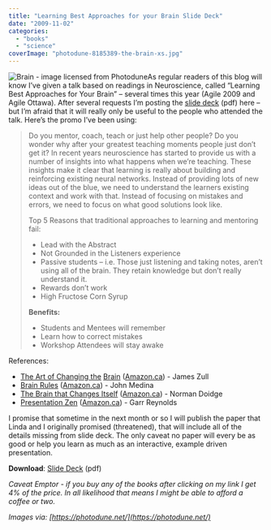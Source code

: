 ```yaml
---
title: "Learning Best Approaches for your Brain Slide Deck"
date: "2009-11-02"
categories: 
  - "books"
  - "science"
coverImage: "photodune-8185389-the-brain-xs.jpg"
---
```


![Brain - image licensed from Photodune](src/content/blog/learning-best-approaches-for-your-brain-slide-deck/images/photodune-8185389-the-brain-xs.jpg)As regular readers of this blog will know I’ve given a talk based on readings in Neuroscience, called “Learning Best Approaches for Your Brain” – several times this year (Agile 2009 and Agile Ottawa). After several requests I’m posting the [slide deck](https://www.dropbox.com/s/l9zch4xigolijb9/Learning%20Best%20Approaches%20for%20your%20Brain.pdf?dl=0) (pdf) here – but I’m afraid that it will really only be useful to the people who attended the talk. Here’s the promo I’ve been using:

> Do you mentor, coach, teach or just help other people? Do you wonder why after your greatest teaching moments people just don’t get it? In recent years neuroscience has started to provide us with a number of insights into what happens when we’re teaching. These insights make it clear that learning is really about building and reinforcing existing neural networks. Instead of providing lots of new ideas out of the blue, we need to understand the learners existing context and work with that. Instead of focusing on mistakes and errors, we need to focus on what good solutions look like.
> 
> Top 5 Reasons that traditional approaches to learning and mentoring fail:
> 
> - Lead with the Abstract
> - Not Grounded in the Listeners experience
> - Passive students – i.e. Those just listening and taking notes, aren’t using all of the brain. They retain knowledge but don’t really understand it.
> - Rewards don’t work
> - High Fructose Corn Syrup
> 
> **Benefits:**
> 
> - Students and Mentees will remember
> - Learn how to correct mistakes
> - Workshop Attendees will stay awake

References:

- [The Art of Changing the](https://www.amazon.com/gp/product/1579220541?ie=UTF8&tag=notesfromatoo-20&linkCode=as2&camp=1789&creative=390957&creativeASIN=1579220541) [Brain](https://www.amazon.com/gp/product/1579220541?ie=UTF8&tag=notesfromatoo-20&linkCode=as2&camp=1789&creative=390957&creativeASIN=1579220541) ([Amazon.ca](https://www.amazon.ca/gp/product/1579220541?ie=UTF8&tag=nofratous-20&linkCode=as2&camp=15121&creative=390961&creativeASIN=1579220541)) - James Zull
- [Brain Rules](https://www.amazon.com/gp/product/0979777747?ie=UTF8&tag=notesfromatoo-20&linkCode=as2&camp=1789&creative=390957&creativeASIN=0979777747) ([Amazon.ca](https://www.amazon.ca/gp/product/0979777747?ie=UTF8&tag=nofratous-20&linkCode=as2&camp=15121&creative=390961&creativeASIN=0979777747)) - John Medina
- [The Brain that Changes Itself](https://www.amazon.com/gp/product/0143113100?ie=UTF8&tag=notesfromatoo-20&linkCode=as2&camp=1789&creative=390957&creativeASIN=0143113100) ([Amazon.ca](https://www.amazon.ca/gp/product/0143113100?ie=UTF8&tag=nofratous-20&linkCode=as2&camp=15121&creative=390961&creativeASIN=0143113100)) - Norman Doidge
- [Presentation Zen](https://www.amazon.com/gp/product/0321525655?ie=UTF8&tag=notesfromatoo-20&linkCode=as2&camp=1789&creative=390957&creativeASIN=0321525655) ([Amazon.ca](https://www.amazon.ca/gp/product/0321525655?ie=UTF8&tag=nofratous-20&linkCode=as2&camp=15121&creative=390961&creativeASIN=0321525655)) - Garr Reynolds

I promise that sometime in the next month or so I will publish the paper that Linda and I originally promised (threatened), that will include all of the details missing from slide deck. The only caveat no paper will every be as good or help you learn as much as an interactive, example driven presentation.

**Download**: [Slide Deck](https://www.dropbox.com/s/l9zch4xigolijb9/Learning%20Best%20Approaches%20for%20your%20Brain.pdf?dl=0) (pdf)

_Caveat Emptor - if you buy any of the books after clicking on my link I get 4% of the price. In all likelihood that means I might be able to afford a coffee or two._

_Images via: [https://photodune.net/](https://photodune.net/)_
